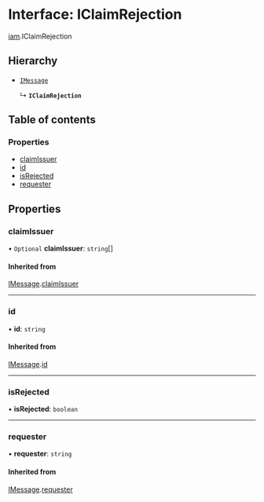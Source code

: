 # Interface: IClaimRejection

[iam](../modules/iam.md).IClaimRejection

## Hierarchy

- [`IMessage`](iam.IMessage.md)

  ↳ **`IClaimRejection`**

## Table of contents

### Properties

- [claimIssuer](iam.IClaimRejection.md#claimissuer)
- [id](iam.IClaimRejection.md#id)
- [isRejected](iam.IClaimRejection.md#isrejected)
- [requester](iam.IClaimRejection.md#requester)

## Properties

### claimIssuer

• `Optional` **claimIssuer**: `string`[]

#### Inherited from

[IMessage](iam.IMessage.md).[claimIssuer](iam.IMessage.md#claimissuer)

___

### id

• **id**: `string`

#### Inherited from

[IMessage](iam.IMessage.md).[id](iam.IMessage.md#id)

___

### isRejected

• **isRejected**: `boolean`

___

### requester

• **requester**: `string`

#### Inherited from

[IMessage](iam.IMessage.md).[requester](iam.IMessage.md#requester)
